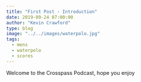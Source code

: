 ```yaml
---
title: "First Post - Introduction"
date: 2019-09-24 07:00:00
author: "Kevin Crawford"
type: blog
image: "../../images/waterpolo.jpg"
tags:
  - mens
  - waterpolo
  - scores
---
```


Welcome to the Crosspass Podcast, hope you enjoy
